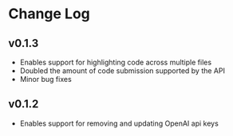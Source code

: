 # Change Log

## v0.1.3

- Enables support for highlighting code across multiple files
- Doubled the amount of code submission supported by the API
- Minor bug fixes

## v0.1.2

- Enables support for removing and updating OpenAI api keys

